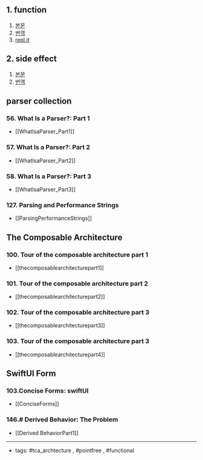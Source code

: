 ## 1. function 
1. [본문](https://www.pointfree.co/episodes/ep1-functions)
2. [번역](https://pilgwon.github.io/post/episode-1-functions)
3. [repl.it](https://repl.it/@wonkwh/1function#main.swift)
	
## 2. side effect
1. [본문](https://www.pointfree.co/episodes/ep2-side-effects)
2. [번역](https://pilgwon.github.io/post/episode-2-side-effects)


## parser collection
### 56. What Is a Parser?: Part 1
- [[WhatIsaParser_Part1]]
### 57. What Is a Parser?: Part 2
- [[WhatIsaParser_Part2]]
### 58. What Is a Parser?: Part 3
- [[WhatIsaParser_Part3]]
### 127. Parsing and Performance Strings
- [[ParsingPerformanceStrings]]

## The Composable Architecture

### 100. Tour of the composable architecture part 1
- [[thecomposablearchitecturepart1]]
### 101. Tour of the composable architecture part 2
- [[thecomposablearchitecturepart2]]
### 102. Tour of the composable architecture part 3
- [[thecomposablearchitecturepart3]]
### 103. Tour of the composable architecture part 3
- [[thecomposablearchitecturepart4]]

## SwiftUI Form
### 103.Concise Forms: swiftUI
- [[ConciseForms]]


### 146.# Derived Behavior: The Problem
- [[Derived BehaviorPart1]]
----
- tags: #tca_archtecture , #pointfree , #functional


	
	